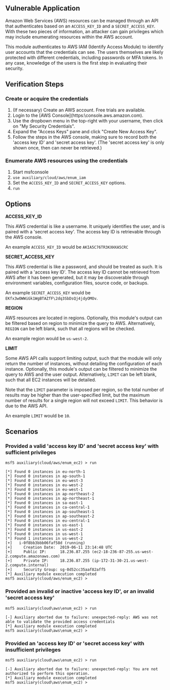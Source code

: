 ## Vulnerable Application

Amazon Web Services (AWS) resources can be managed through an API that authenticates based on an `ACCESS_KEY_ID` and a `SECRET_ACCESS_KEY`.  With these two pieces of information, an attacker can gain privileges which may include enumerating resources within the AWS account.

This module authenticates to AWS IAM (Identify Access Module) to identify user accounts that the credentials can see.  The users themselves are likely protected with different credentials, including passwords or MFA tokens.  In any case, knowledge of the users is the first step in evaluating their security.

## Verification Steps

### Create or acquire the credentials

  1. (If necessary) Create an AWS account.  Free trials are available.
  2. Login to the [AWS Console](https:\\console.aws.amazon.com\).
  3. Use the dropbown menu in the top-right with your username, then click on "My Security Credentials".
  4. Expand the "Access Keys" pane and click  "Create New Access Key".
  5. Follow the steps in the AWS console, making sure to record both the 'access key ID' and 'secret access key'.  (The 'secret access key' is only shown once, then can never be retrieved.)

### Enumerate AWS resources using the credentials

  1. Start msfconsole
  2. `use auxiliary/cloud/aws/enum_iam`
  3. Set the `ACCESS_KEY_ID` and `SECRET_ACCESS_KEY` options.
  4. `run`

## Options

  **ACCESS_KEY_ID**

  This AWS credential is like a username.  It uniquely identifies the user, and is paired with a 'secret access key'.  The access key ID is retrievable through the AWS console.
  
  An example `ACCESS_KEY_ID` would be `AKIA5C76TR3KXHXA5CRC`

  **SECRET_ACCESS_KEY**

  This AWS credential is like a password, and should be treated as such.  It is paired with a 'access key ID'.  The access key ID cannot be retrieved from AWS after it has been generated, but it may be discoverable through environment variables, configuration files, source code, or backups.
  
  An example `SECRET_ACCESS_KEY` would be `EKfx3wOWWiGk1WgBTAZfF\2dq3SbDsQj4jdyOMOv`.

  **REGION**

  AWS resources are located in regions.  Optionally, this module's output can be filtered based on region to minimize the query to AWS.  Alternatively, `REGION` can be left blank, such that all regions will be checked.
  
  An example region would be `us-west-2`.

  **LIMIT**

  Some AWS API calls support limiting output, such that the module will only return the number of instances, without detailing the configuration of each instance.  Optionally, this module's output can be filtered to minimize the query to AWS and the user output.  Alternatively, `LIMIT` can be left blank, such that all EC2 instances will be detailed.
  
  Note that the `LIMIT` parameter is imposed per region, so the total number of results may be higher than the user-specified limit, but the maximum number of results for a single region will not exceed `LIMIT`.  This behavior is due to the AWS API.
  
  An example `LIMIT` would be `10`.

## Scenarios

### Provided a valid 'access key ID' and 'secret access key' with sufficient privileges 

```
msf5 auxiliary(cloud/aws/enum_ec2) > run

[*] Found 0 instances in eu-north-1
[*] Found 0 instances in ap-south-1
[*] Found 0 instances in eu-west-3
[*] Found 0 instances in eu-west-2
[*] Found 0 instances in eu-west-1
[*] Found 0 instances in ap-northeast-2
[*] Found 0 instances in ap-northeast-1
[*] Found 0 instances in sa-east-1
[*] Found 0 instances in ca-central-1
[*] Found 0 instances in ap-southeast-1
[*] Found 0 instances in ap-southeast-2
[*] Found 0 instances in eu-central-1
[*] Found 0 instances in us-east-1
[*] Found 0 instances in us-east-2
[*] Found 0 instances in us-west-1
[*] Found 1 instances in us-west-2
[+]   i-0f8bb3bbb06faf58d (running)
[+]     Creation Date:  2019-06-11 23:14:48 UTC
[+]     Public IP:      18.236.87.255 (ec2-18-236-87-255.us-west-2.compute.amazonaws.com)
[+]     Private IP:     18.236.87.255 (ip-172-31-30-21.us-west-2.compute.internal)
[+]     Security Group: sg-0d52cc35aaf82aff5
[*] Auxiliary module execution completed
msf5 auxiliary(cloud/aws/enum_ec2) > 
```
  
### Provided an invalid or inactive 'access key ID', or an invalid 'secret access key'

```
msf5 auxiliary(cloud\aws\enum_ec2) > run

[-] Auxiliary aborted due to failure: unexpected-reply: AWS was not able to validate the provided access credentials
[*] Auxiliary module execution completed
msf5 auxiliary(cloud\aws\enum_ec2) > 
```

### Provided an 'access key ID' or 'secret access key' with insufficient privileges

```
msf5 auxiliary(cloud\aws\enum_ec2) > run

[-] Auxiliary aborted due to failure: unexpected-reply: You are not authorized to perform this operation.
[*] Auxiliary module execution completed
msf5 auxiliary(cloud\aws\enum_ec2) > 
```
